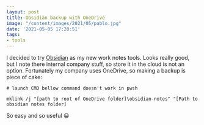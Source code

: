 ```yaml
---
layout: post
title: Obsidian backup with OneDrive
image: "/content/images/2021/05/pablo.jpg"
date: '2021-05-05 17:20:51'
tags:
- tools
---
```


I decided to try [Obsidian](https://obsidian.md/) as my new work notes tools. Looks really good, but I note there internal company stuff, so store it in the cloud is not an option.
Fortunately my company uses OneDrive, so making a backup is piece of cake:
```
# launch CMD bellow command doesn't work in pwsh

mklink /j "[path to root of OneDrive folder]\obsidian-notes" "[Path to obsidian notes folder]
```
So easy and so useful 😀